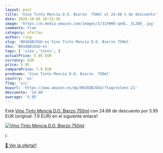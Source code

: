```yaml
---
layout: post
title: 'Vino Tinto Mencía D.O. Bierzo  750ml al 24.68 % de descuento'
date: 2020-10-06 18:51:56
image: 'https://m.media-amazon.com/images/I/31YWHO-qe6L._SL200_.jpg'
comments: true
category: ofertas
author: ring
slug: 'B016QBJGGU-es Vino Tinto Mencía D.O. Bierzo 750ml'
sku: 'B016QBJGGU-es'
tags: [ 'vino','tinto', ]
actualPrice: 5.95 EUR
currency: EUR
price: 5.95
comparePrice: 7.9 EUR
prodname: 'Vino Tinto Mencía D.O. Bierzo  750ml'
country: 'es'
flag: '🇪🇸'
buyurl: 'https://www.amazon.es/dp/B016QBJGGU/?tag=tolees-21'
descuento: '24.68'
average: '5.95'
---
```


Está [Vino Tinto Mencía D.O. Bierzo  750ml](https://www.amazon.es/dp/B016QBJGGU/?tag=tolees-21) con 24.68 de descuento por 5.95 EUR (original: 7.9 EUR) en el siguiente enlace!

[![Vino Tinto Mencía D.O. Bierzo  750ml](https://m.media-amazon.com/images/I/31YWHO-qe6L._SL200_.jpg)](https://www.amazon.es/dp/B016QBJGGU/?tag=tolees-21)

ℹ️:


[🛒 Ver la oferta!!](https://www.amazon.es/dp/B016QBJGGU/?tag=tolees-21)
